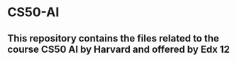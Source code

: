 # CS50-AI
## This repository contains the files related to the course CS50 AI by Harvard and offered by Edx 12
